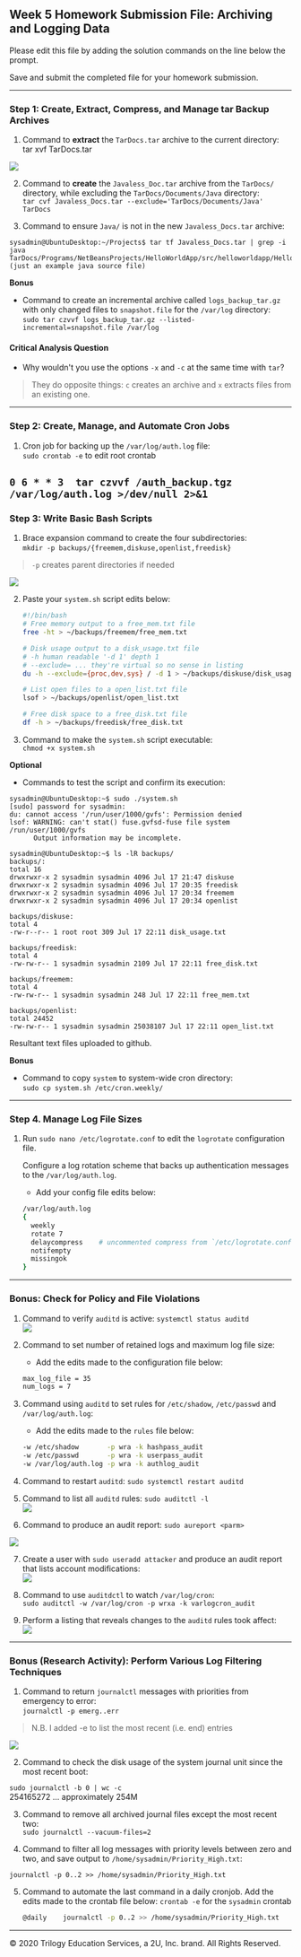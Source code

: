 ## Week 5 Homework Submission File: Archiving and Logging Data

Please edit this file by adding the solution commands on the line below the prompt.

Save and submit the completed file for your homework submission.

---

### Step 1: Create, Extract, Compress, and Manage tar Backup Archives

1. Command to **extract** the `TarDocs.tar` archive to the current directory:  
    tar xvf TarDocs.tar  

![](images/AndreiMateticWeek5-02a78d4d.png)

2. Command to **create** the `Javaless_Doc.tar` archive from the `TarDocs/` directory, while excluding the `TarDocs/Documents/Java` directory:  
`tar cvf Javaless_Docs.tar --exclude='TarDocs/Documents/Java' TarDocs`


3. Command to ensure `Java/` is not in the new `Javaless_Docs.tar` archive:  
```  
sysadmin@UbuntuDesktop:~/Projects$ tar tf Javaless_Docs.tar | grep -i java
TarDocs/Programs/NetBeansProjects/HelloWorldApp/src/helloworldapp/HelloWorldApp.java (just an example java source file)
```

**Bonus**
- Command to create an incremental archive called `logs_backup_tar.gz` with only changed files to `snapshot.file` for the `/var/log` directory:  
`sudo tar czvvf logs_backup_tar.gz --listed-incremental=snapshot.file /var/log`

#### Critical Analysis Question

- Why wouldn't you use the options `-x` and `-c` at the same time with `tar`?  

>They do opposite things:  `c` creates an archive and `x` extracts files from an existing one.

---

### Step 2: Create, Manage, and Automate Cron Jobs

1. Cron job for backing up the `/var/log/auth.log` file:  
`sudo crontab -e`  to edit root crontab

 `0 6 * * 3  tar czvvf /auth_backup.tgz /var/log/auth.log >/dev/null 2>&1`
---

### Step 3: Write Basic Bash Scripts

1. Brace expansion command to create the four subdirectories:  
`mkdir -p backups/{freemem,diskuse,openlist,freedisk}`
> `-p` creates parent directories if needed  

![](images/AndreiMateticWeek5-739f3e0c.png)

2. Paste your `system.sh` script edits below:

    ```bash
    #!/bin/bash
    # Free memory output to a free_mem.txt file
    free -ht > ~/backups/freemem/free_mem.txt

    # Disk usage output to a disk_usage.txt file
    # -h human readable '-d 1' depth 1
    # --exclude= ... they're virtual so no sense in listing
    du -h --exclude={proc,dev,sys} / -d 1 > ~/backups/diskuse/disk_usage.txt

    # List open files to a open_list.txt file
    lsof > ~/backups/openlist/open_list.txt

    # Free disk space to a free_disk.txt file
    df -h > ~/backups/freedisk/free_disk.txt
    ```

3. Command to make the `system.sh` script executable:  
`chmod +x system.sh`

**Optional**
- Commands to test the script and confirm its execution:  

```
sysadmin@UbuntuDesktop:~$ sudo ./system.sh
[sudo] password for sysadmin:
du: cannot access '/run/user/1000/gvfs': Permission denied
lsof: WARNING: can't stat() fuse.gvfsd-fuse file system /run/user/1000/gvfs
      Output information may be incomplete.

sysadmin@UbuntuDesktop:~$ ls -lR backups/  
backups/:  
total 16  
drwxrwxr-x 2 sysadmin sysadmin 4096 Jul 17 21:47 diskuse  
drwxrwxr-x 2 sysadmin sysadmin 4096 Jul 17 20:35 freedisk  
drwxrwxr-x 2 sysadmin sysadmin 4096 Jul 17 20:34 freemem  
drwxrwxr-x 2 sysadmin sysadmin 4096 Jul 17 20:34 openlist  

backups/diskuse:  
total 4  
-rw-r--r-- 1 root root 309 Jul 17 22:11 disk_usage.txt

backups/freedisk:  
total 4  
-rw-rw-r-- 1 sysadmin sysadmin 2109 Jul 17 22:11 free_disk.txt

backups/freemem:
total 4
-rw-rw-r-- 1 sysadmin sysadmin 248 Jul 17 22:11 free_mem.txt  

backups/openlist:  
total 24452  
-rw-rw-r-- 1 sysadmin sysadmin 25038107 Jul 17 22:11 open_list.txt  
```
Resultant text files uploaded to github.

**Bonus**
- Command to copy `system` to system-wide cron directory:  
`sudo cp system.sh /etc/cron.weekly/`
---

### Step 4. Manage Log File Sizes

1. Run `sudo nano /etc/logrotate.conf` to edit the `logrotate` configuration file.

    Configure a log rotation scheme that backs up authentication messages to the `/var/log/auth.log`.

    - Add your config file edits below:

    ```bash
    /var/log/auth.log
    {
      weekly
      rotate 7
      delaycompress    # uncommented compress from `/etc/logrotate.conf`
      notifempty
      missingok
    }

    ```
---

### Bonus: Check for Policy and File Violations

1. Command to verify `auditd` is active: `systemctl status auditd`  
![](images/AndreiMateticWeek5-fd2c2a3d.png)

2. Command to set number of retained logs and maximum log file size:

    - Add the edits made to the configuration file below:

    ```bash
    max_log_file = 35
    num_logs = 7
    ```

3. Command using `auditd` to set rules for `/etc/shadow`, `/etc/passwd` and `/var/log/auth.log`:  


    - Add the edits made to the `rules` file below:  

    ```bash
    -w /etc/shadow       -p wra -k hashpass_audit  
    -w /etc/passwd       -p wra -k userpass_audit  
    -w /var/log/auth.log -p wra -k authlog_audit
    ```


4. Command to restart `auditd`: `sudo systemctl restart auditd`

5. Command to list all `auditd` rules: `sudo auditctl -l`  
![](images/AndreiMateticWeek5-74b9738d.png)

6. Command to produce an audit report: `sudo aureport <parm>`  

![](images/AndreiMateticWeek5-c7a5a4a4.png)

7. Create a user with `sudo useradd attacker` and produce an audit report that lists account modifications:  
![](images/AndreiMateticWeek5-1ee1a548.png)
8. Command to use `auditdctl` to watch `/var/log/cron`:  
`sudo auditctl -w /var/log/cron -p wrxa -k varlogcron_audit`

9. Perform a listing that reveals changes to the `auditd` rules took affect:  
![](images/AndreiMateticWeek5-cf4c59e2.png)
---

### Bonus (Research Activity): Perform Various Log Filtering Techniques

1. Command to return `journalctl` messages with priorities from emergency to error:  
`journalctl -p emerg..err`
> N.B. I added -e to list the most recent (i.e. end) entries  

![](images/AndreiMateticWeek5-195316c5.png)

2. Command to check the disk usage of the system journal unit since the most recent boot:  

`sudo journalctl -b 0 | wc -c`  
254165272 ... approximately 254M

3. Command to remove all archived journal files except the most recent two:  
`sudo journalctl --vacuum-files=2`


4. Command to filter all log messages with priority levels between zero and two, and save output to `/home/sysadmin/Priority_High.txt`:  

`journalctl -p 0..2 >> /home/sysadmin/Priority_High.txt`

5. Command to automate the last command in a daily cronjob. Add the edits made to the crontab file below:
`crontab -e` for the `sysadmin` crontab
    ```bash
    @daily    journalctl -p 0..2 >> /home/sysadmin/Priority_High.txt
    ```

---
© 2020 Trilogy Education Services, a 2U, Inc. brand. All Rights Reserved.
